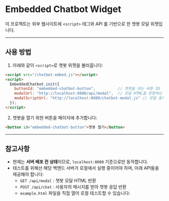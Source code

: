 # Embedded Chatbot Widget

이 프로젝트는 외부 웹사이트에 `<script>` 태그와 API 를 기반으로 한 챗봇 모달 위젯입니다.

---

## 사용 방법

1. 아래와 같이 `<script>`로 챗봇 위젯을 불러옵니다:

```html
<script src="/chatbot-embed.js"></script>
<script>
  EmbeddedChatbot.init({
    buttonId: "embedded-chatbot-button",          // 챗봇을 여는 버튼 ID
    modalUrl: "http://localhost:8080/api/modal",  // 모달 HTML을 반환하는 엔드포인트
    modalScriptUrl: "http://localhost:8080/chatbot-modal.js" // 모달 동작을 처리할 JS
  });
</script>
```

2. 챗봇을 열기 위한 버튼을 페이지에 추가합니다:

```html
<button id="embedded-chatbot-button">챗봇 열기</button>
```

---

## 참고사항

- 현재는 **서버 배포 전 상태**이므로, `localhost:8080` 기준으로만 동작합니다.
- 테스트를 위해선 해당 백엔드 서버가 로컬에서 실행 중이어야 하며, 아래 API들을 제공해야 합니다:
  - `GET /api/modal` : 챗봇 모달 HTML 반환
  - `POST /api/chat` : 사용자의 메시지를 받아 챗봇 응답 반환
  - `example.html` 파일을 직접 열어 로컬 테스트할 수 있습니다:
